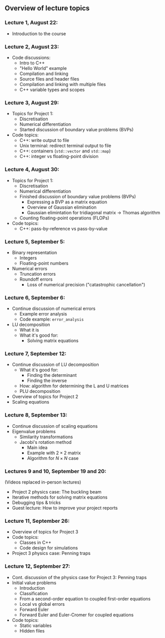 ## Overview of lecture topics


### Lecture 1, August 22:

- Introduction to the course 


### Lecture 2, August 23:

- Code discussions:
  - Intro to C++
  - "Hello World" example
  - Compilation and linking
  - Source files and header files
  - Compilation and linking with multiple files
  - C++ variable types and scopes


### Lecture 3, August 29:

- Topics for Project 1:
  - Discretisation
  - Numerical differentiation
  - Started discussion of boundary value problems (BVPs)
- Code topics:
  - C++: write output to file
  - Unix terminal: redirect terminal output to file
  - C++: containers (`std::vector` and `std::map`)
  - C++: integer vs floating-point division


### Lecture 4, August 30:

- Topics for Project 1:
  - Discretisation
  - Numerical differentiation
  - Finished discussion of boundary value problems (BVPs)
    - Expressing a BVP as a matrix equation
    - Overview of Gaussian elimination
    - Gaussian elimintation for tridiagonal matrix → Thomas algorithm
  - Counting floating-point operations (FLOPs)
- Code topics:
  - C++: pass-by-reference vs pass-by-value


### Lecture 5, September 5:

- Binary representation 
  - Integers
  - Floating-point numbers
- Numerical errors
  - Truncation errors
  - Roundoff errors
    - Loss of numerical precision ("catastrophic cancellation")


### Lecture 6, September 6:

- Continue discussion of numerical errors
  - Example error analysis
  - Code example: `error_analysis`
- LU decomposition
  - What it is
  - What it's good for:
    - Solving matrix equations  


### Lecture 7, September 12:

- Continue discussion of LU decomposition
  - What it's good for:
    - Finding the determinant
    - Finding the inverse
  - How: algorithm for determining the L and U matrices
  - PLU decomposition
- Overview of topics for Project 2
- Scaling equations


### Lecture 8, September 13:

- Continue discussion of scaling equations
- Eigenvalue problems
  - Similarity transformations
  - Jacobi's rotation method
    - Main idea
    - Example with $2 \times 2$ matrix
    - Algorithm for $N \times N$ case


### Lectures 9 and 10, September 19 and 20:

(Videos replaced in-person lectures)

- Project 2 physics case: The buckling beam
- Iterative methods for solving matrix equations
- Debugging tips & tricks
- Guest lecture: How to improve your project reports


### Lecture 11, September 26:

- Overview of topics for Project 3
- Code topics:
  - Classes in C++
  - Code design for simulations
- Project 3 physics case: Penning traps


### Lecture 12, September 27:

- Cont. discussion of the physics case for Project 3: Penning traps
- Initial value problems
  - Introduction
  - Classification
  - From a second-order equation to coupled first-order equations
  - Local vs global errors
  - Forward Euler
  - Forward Euler and Euler-Cromer for coupled equations
- Code topics:
  - Static variables
  - Hidden files








